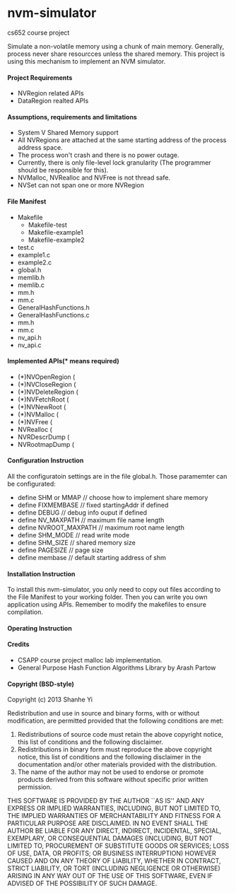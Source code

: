 nvm-simulator
=============

cs652 course project

Simulate a non-volatile memory using a chunk of main memory.
Generally, process never share resourcces unless the shared memory. 
This project is using this mechanism to implement an NVM simulator.


#### Project Requirements
- NVRegion related APIs
- DataRegion realted APIs


#### Assumptions, requirements and limitations
- System V Shared Memory support
- All NVRegions are attached at the same starting address of the process address space.
- The process won't crash and there is no power outage.
- Currently, there is only file-level lock granularity (The programmer should be responsible for this).
- NVMalloc, NVRealloc and NVFree is not thread safe. 
- NVSet can not span one or more NVRegion

#### File Manifest
- Makefile
   - Makefile-test
   - Makefile-example1
   - Makefile-example2
- test.c
- example1.c
- example2.c
- global.h
- memlib.h
- memlib.c
- mm.h
- mm.c
- GeneralHashFunctions.h
- GeneralHashFunctions.c
- mm.h
- mm.c
- nv_api.h
- nv_api.c

#### Implemented APIs(* means required)
- (*)NVOpenRegion (
- (*)NVCloseRegion (
- (*)NVDeleteRegion (
- (*)NVFetchRoot (
- (*)NVNewRoot (
- (*)NVMalloc (
- (*)NVFree (
- NVRealloc (
- NVRDescrDump (
- NVRootmapDump (



#### Configuration Instruction
All the configuratoin settings are in the file global.h.
Those paramemter can be configurated:
- define SHM or MMAP // choose how to implement share memory
- define FIXMEMBASE // fixed startingAddr if defined 
- define DEBUG // debug info ouput if defined
- define NV_MAXPATH // maximum file name length
- define NVROOT_MAXPATH // maximum root name length
- define SHM_MODE // read write mode
- define SHM_SIZE // shared memory size
- define PAGESIZE // page size
- define membase // default starting address of shm


#### Installation Instruction
To install this nvm-simulator, you only need to copy out files according to the File Manifest to your working folder. Then you can write you own application using APIs. Remember to modify the makefiles to ensure compilation.

#### Operating Instruction

#### Credits
- CSAPP course project malloc lab implementation.
- General Purpose Hash Function Algorithms Library by Arash Partow

#### Copyright (BSD-style)

Copyright (c) 2013 Shanhe Yi

Redistribution and use in source and binary forms, with or without
modification, are permitted provided that the following conditions
are met:

1. Redistributions of source code must retain the above copyright
   notice, this list of conditions and the following disclaimer.
2. Redistributions in binary form must reproduce the above copyright
   notice, this list of conditions and the following disclaimer in the
   documentation and/or other materials provided with the distribution.
3. The name of the author may not be used to endorse or promote products
   derived from this software without specific prior written permission.

THIS SOFTWARE IS PROVIDED BY THE AUTHOR ``AS IS'' AND ANY EXPRESS OR
IMPLIED WARRANTIES, INCLUDING, BUT NOT LIMITED TO, THE IMPLIED WARRANTIES
OF MERCHANTABILITY AND FITNESS FOR A PARTICULAR PURPOSE ARE DISCLAIMED.
IN NO EVENT SHALL THE AUTHOR BE LIABLE FOR ANY DIRECT, INDIRECT,
INCIDENTAL, SPECIAL, EXEMPLARY, OR CONSEQUENTIAL DAMAGES (INCLUDING, BUT
NOT LIMITED TO, PROCUREMENT OF SUBSTITUTE GOODS OR SERVICES; LOSS OF USE,
DATA, OR PROFITS; OR BUSINESS INTERRUPTION) HOWEVER CAUSED AND ON ANY
THEORY OF LIABILITY, WHETHER IN CONTRACT, STRICT LIABILITY, OR TORT
(INCLUDING NEGLIGENCE OR OTHERWISE) ARISING IN ANY WAY OUT OF THE USE OF
THIS SOFTWARE, EVEN IF ADVISED OF THE POSSIBILITY OF SUCH DAMAGE.

